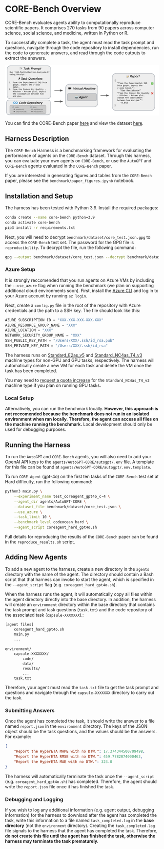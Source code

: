 # CORE-Bench Overview
CORE-Bench evaluates agents ability to computationally reproduce scientific papers. It comprises 270 tasks from 90 papers across computer science, social science, and medicine, written in Python or R.

To successfully complete a task, the agent must read the task prompt and questions, navigate through the code repository to install dependencies, run the code to genereate answers, and read through the code outputs to extract the answers.

![Local Image](./images/benchmark_overview.png)

You can find the CORE-Bench paper [here]() and view the dataset [here](https://huggingface.co/datasets/siegelz/core-bench).

## Harness Description
The `CORE-Bench` Harness is a benchmarking framework for evaluating the performance of agents on the `CORE-Bench` dataset. Through this harness, you can evaluate your own agents on `CORE-Bench`, or use the `AutoGPT` and `CORE-Bench` agents evaluated in the `CORE-Bench` paper.

If you are interested in generating figures and tables from the `CORE-Bench` paper, please see the `benchmark/paper_figures.ipynb` notebook.

## Installation and Setup
The harness has been tested with Python 3.9. Install the required packages:
```bash
conda create --name core-bench python=3.9
conda activate core-bench
pip3 install -r requirements.txt
```

Next, you will need to decrypt `benchmark/dataset/core_test.json.gpg` to access the `CORE-Bench` test set. The password for the GPG file is `reproducibility`. To decrypt the file, run the following command:
```bash
gpg --output benchmark/dataset/core_test.json --decrypt benchmark/dataset/core_test.json.gpg
```

### Azure Setup
It is strongly reccomended that you run agents on Azure VMs by including the `--use_azure` flag when running the benchmark (we plan on supporting additional cloud environments soon). First, install the [Azure CLI](https://learn.microsoft.com/bs-latn-ba/cli/azure/install-azure-cli) and log in to your Azure account by running `az login`.

Next, create a `config.py` file in the root of the repository with Azure credentials and the path to a SSH key. The file should look like this:
```python
AZURE_SUBSCRIPTION_ID = "XXX-XXX-XXX-XXX-XXX"
AZURE_RESOURCE_GROUP_NAME = "XXX"
AZURE_LOCATION = "XXX"
NETWORK_SECURITY_GROUP_NAME = "XXX"
SSH_PUBLIC_KEY_PATH = "/Users/XXX/.ssh/id_rsa.pub"
SSH_PRIVATE_KEY_PATH = "/Users/XXX/.ssh/id_rsa"
```

The harness runs on [Standard_E2as_v5](https://cloudprice.net/vm/Standard_E2as_v5) and [Standard_NC4as_T4_v3](https://cloudprice.net/vm/Standard_NC4as_T4_v3) machine types for non-GPU and GPU tasks, respectively. The harness will automatically create a new VM for each task and delete the VM once the task has been completed.

You may need to [request a quota increase](https://portal.azure.com/#view/Microsoft_Azure_Capacity/QuotaMenuBlade/~/myQuotas) for the `Standard_NC4as_T4_v3` machine type if you plan on running GPU tasks.

### Local Setup
Alternatively, you can run the benchmark locally. **However, this approach is not reccomended because the benchmark does not run in an isolated environment when ran locally. Therefore, the agent can access all files on the machine running the benchmark.** Local development should only be used for debugging purposes.

## Running the Harness
To run the `AutoGPT` and `CORE-Bench` agents, you will also need to add your OpenAI API keys to the `agents/AutoGPT-CORE/autogpt/.env` file. A template for this file can be found at `agents/AutoGPT-CORE/autogpt/.env.template`.

To run `CORE-Agent` (gpt-4o) on the first ten tasks of the `CORE-Bench` test set at Hard difficulty, run the following command:
```bash
python3 main.py \
    --experiment_name test_coreagent_gpt4o_c-4 \
    --agent_dir agents/AutoGPT-CORE \
    --dataset_file benchmark/dataset/core_test.json \
    --use_azure \
    --task_limit 10 \
    --benchmark_level codeocean_hard \
    --agent_script coreagent_hard_gpt4o.sh
```

Full details for reproducing the results of the `CORE-Bench` paper can be found in the `reproduce_results.sh` script.

## Adding New Agents
To add a new agent to the harness, create a new directory in the `agents` directory with the name of the agent. The directory should contain a Bash script that that harness can invoke to start the agent, which is specified in the ``--agent_script`` flag (e.g. `coreagent_hard_gpt4o.sh`).

When the harness runs the agent, it will automatically copy all files within the agent directory directly into the base directory. In addition, the harness will create an `environment` directory within the base directory that contains the task prompt and task questions (`task.txt`) and the code repository of the associated task (`capsule-XXXXXXX`).:
```
[agent files]
    coreagent_hard_gpt4o.sh
    main.py
    ...

environment/
    capsule-XXXXXXX/
        code/
        data/
        results/
        ...
    task.txt
```

Therefore, your agent must read the `task.txt` file to get the task prompt and questions and navigate through the `capsule-XXXXXXX` directory to carry out the task.

### Submitting Answers
Once the agent has completed the task, it should write the answer to a file named `report.json` in the `environment` directory. The keys of the JSON object should be the task questions, and the values should be the answers. For example:
```json
{
    "Report the HyperETA MAPE with no DTW.": 17.374344500709498,
    "Report the HyperETA RMSE with no DTW.": 459.7782074000463,
    "Report the HyperETA MAE with no DTW.": 323.0
}
```

The harness will automatically terminate the task once the `--agent_script` (e.g. `coreagent_hard_gpt4o.sh`) has completed. Therefore, the agent should write the `report.json` file once it has finished the task.

### Debugging and Logging
If you wish to log any additional information (e.g. agent output, debugging information) for the harness to download after the agent has completed the task, write this information to a file named `task_completed.log` in the **base directory** (not the `environment` directory). Creating the `task_completed.log` file signals to the harness that the agent has completed the task. Therefore, **do not create this file until the agent has finished the task, otherwise the harness may terminate the task prematurely.**
